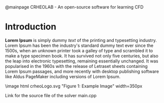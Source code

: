 @mainpage CRHEOLAB - An open-source software for learning CFD

# Introduction
**Lorem Ipsum** is simply dummy *text* of the printing and typesetting industry. Lorem Ipsum has been the industry's standard dummy text ever since the 1500s, when an unknown printer took a galley of type and scrambled it to make a type specimen book. It has survived not only five centuries, but also the leap into electronic typesetting, remaining essentially unchanged. It was popularised in the 1960s with the release of Letraset sheets containing Lorem Ipsum passages, and more recently with desktop publishing software like Aldus PageMaker including versions of Lorem Ipsum.

\image html crheoLogo.svg "Figure 1: Example Image" width=350px


Link for the source file of the solver main.cpp

